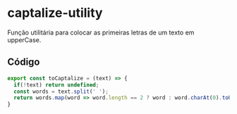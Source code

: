# captalize-utility
Função utilitária para colocar as primeiras letras de um texto em upperCase.

## Código

```js
export const toCaptalize = (text) => {
  if(!text) return undefined;
  const words = text.split(' ');
  return words.map(word => word.length == 2 ? word : word.charAt(0).toUpperCase() + word.slice(1)).join(' ');
}
```
